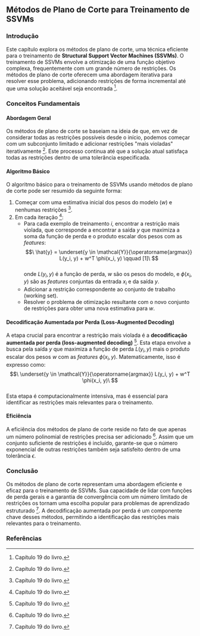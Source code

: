 ## Métodos de Plano de Corte para Treinamento de SSVMs

### Introdução
Este capítulo explora os métodos de plano de corte, uma técnica eficiente para o treinamento de **Structural Support Vector Machines (SSVMs)**. O treinamento de SSVMs envolve a otimização de uma função objetivo complexa, frequentemente com um grande número de restrições. Os métodos de plano de corte oferecem uma abordagem iterativa para resolver esse problema, adicionando restrições de forma incremental até que uma solução aceitável seja encontrada [^698].

### Conceitos Fundamentais

#### Abordagem Geral
Os métodos de plano de corte se baseiam na ideia de que, em vez de considerar todas as restrições possíveis desde o início, podemos começar com um subconjunto limitado e adicionar restrições "mais violadas" iterativamente [^698]. Este processo continua até que a solução atual satisfaça todas as restrições dentro de uma tolerância especificada.

#### Algoritmo Básico
O algoritmo básico para o treinamento de SSVMs usando métodos de plano de corte pode ser resumido da seguinte forma:
1.  Começar com uma estimativa inicial dos pesos do modelo ($w$) e nenhumas restrições [^698].
2.  Em cada iteração [^698]:
    *   Para cada exemplo de treinamento $i$, encontrar a restrição mais violada, que corresponde a encontrar a saída $y$ que maximiza a soma da função de perda e o produto escalar dos pesos com as *features*:\
    $$\
    \hat{y} = \underset{y \in \mathcal{Y}}{\operatorname{argmax}} L(y_i, y) + w^T \phi(x_i, y) \qquad [1]\
    $$\
    onde $L(y_i, y)$ é a função de perda, $w$ são os pesos do modelo, e $\phi(x_i, y)$ são as *features* conjuntas da entrada $x_i$ e da saída $y$.
    *   Adicionar a restrição correspondente ao conjunto de trabalho (working set).
    *   Resolver o problema de otimização resultante com o novo conjunto de restrições para obter uma nova estimativa para $w$.

#### Decodificação Aumentada por Perda (Loss-Augmented Decoding)

A etapa crucial para encontrar a restrição mais violada é a **decodificação aumentada por perda (loss-augmented decoding)** [^698]. Esta etapa envolve a busca pela saída $y$ que maximiza a função de perda $L(y_i, y)$ mais o produto escalar dos pesos $w$ com as *features* $\phi(x_i, y)$. Matematicamente, isso é expresso como:\
$$\
\underset{y \in \mathcal{Y}}{\operatorname{argmax}} L(y_i, y) + w^T \phi(x_i, y)\
$$\
Esta etapa é computacionalmente intensiva, mas é essencial para identificar as restrições mais relevantes para o treinamento.

#### Eficiência
A eficiência dos métodos de plano de corte reside no fato de que apenas um número polinomial de restrições precisa ser adicionado [^698]. Assim que um conjunto suficiente de restrições é incluído, garante-se que o número exponencial de outras restrições também seja satisfeito dentro de uma tolerância $\epsilon$.

### Conclusão
Os métodos de plano de corte representam uma abordagem eficiente e eficaz para o treinamento de SSVMs. Sua capacidade de lidar com funções de perda gerais e a garantia de convergência com um número limitado de restrições os tornam uma escolha popular para problemas de aprendizado estruturado [^698]. A decodificação aumentada por perda é um componente chave desses métodos, permitindo a identificação das restrições mais relevantes para o treinamento.

### Referências
[^698]: Capítulo 19 do livro.
<!-- END -->
